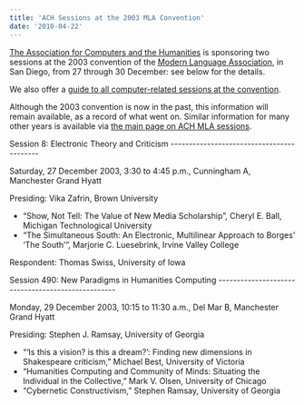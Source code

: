 ```yaml
---
title: 'ACH Sessions at the 2003 MLA Convention'
date: '2010-04-22'
---
```

[The Association for Computers and the Humanities](http://ach.org) is sponsoring two sessions at the 2003 convention of the [Modern Language Association](http://www.mla.org/), in San Diego, from 27 through 30 December: see below for the details.

We also offer a [guide to all computer-related sessions at the convention](?q=node/60).

Although the 2003 convention is now in the past, this information will remain available, as a record of what went on. Similar information for many other years is available via [the main page on ACH MLA sessions](?q=node/25).

<div>Session 8: Electronic Theory and Criticism
------------------------------------------

Saturday, 27 December 2003, 3:30 to 4:45 p.m., Cunningham A, Manchester Grand Hyatt

Presiding: Vika Zafrin, Brown University

- “Show, Not Tell: The Value of New Media Scholarship”, Cheryl E. Ball, Michigan Technological University
- “The Simultaneous South: An Electronic, Multilinear Approach to Borges’ ‘The South’”, Marjorie C. Luesebrink, Irvine Valley College

Respondent: Thomas Swiss, University of Iowa

</div><div>Session 490: New Paradigms in Humanities Computing
--------------------------------------------------

Monday, 29 December 2003, 10:15 to 11:30 a.m., Del Mar B, Manchester Grand Hyatt

Presiding: Stephen J. Ramsay, University of Georgia

- “‘Is this a vision? is this a dream?’: Finding new dimensions in Shakespeare criticism,” Michael Best, University of Victoria
- “Humanities Computing and Community of Minds: Situating the Individual in the Collective,” Mark V. Olsen, University of Chicago
- “Cybernetic Constructivism,” Stephen Ramsay, University of Georgia

</div>